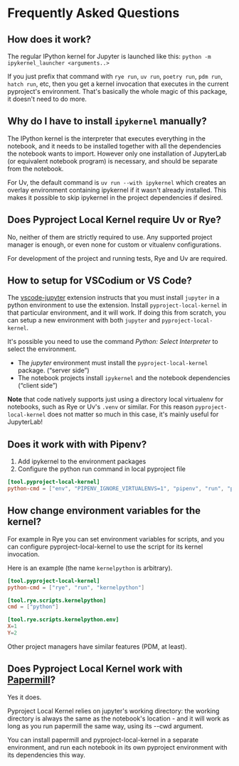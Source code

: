 # Frequently Asked Questions

## How does it work?

The regular IPython kernel for Jupyter is launched like this:
`python -m ipykernel_launcher <arguments..>`

If you just prefix that command with `rye run`, `uv run`, `poetry run`,
`pdm run`, `hatch run`, etc, then you get a kernel invocation that executes in
the current pyproject's environment. That's basically the whole magic of this
package, it doesn't need to do more.

## Why do I have to install `ipykernel` manually?

The IPython kernel is the interpreter that executes everything in the notebook,
and it needs to be installed together with all the dependencies the notebook
wants to import. However only one installation of JupyterLab (or equivalent
notebook program) is necessary, and should be separate from the notebook.

For Uv, the default command is `uv run --with ipykernel` which creates an
overlay environment containing ipykernel if it wasn't already installed. This
makes it possible to skip ipykernel in the project dependencies if desired.

## Does Pyproject Local Kernel require Uv or Rye?

No, neither of them are strictly required to use. Any supported project manager
is enough, or even none for custom or vitualenv configurations.

For development of the project and running tests, Rye and Uv are required.

## How to setup for VSCodium or VS Code?

The [vscode-jupyter][] extension instructs that you must install `jupyter`
in a python environment to use the extension. Install `pyproject-local-kernel` in that
particular environment, and it will work. If doing this from scratch, you can
setup a new environment with both `jupyter` and `pyproject-local-kernel`.

It's possible you need to use the command *Python: Select Interpreter* to
select the environment.

[vscode-jupyter]: https://github.com/microsoft/vscode-jupyter

- The *jupyter* environment must install the `pyproject-local-kernel` package.
  (“server side”)
- The notebook projects install `ipykernel` and the notebook dependencies
  (“client side”)

**Note** that code natively supports just using a directory local virtualenv
for notebooks, such as Rye or Uv's `.venv` or similar. For this reason
`pyproject-local-kernel` does not matter so much in this case, it's
mainly useful for JupyterLab!

## Does it work with with Pipenv?

1. Add ipykernel to the environment packages
2. Configure the python run command in local pyproject file

```toml
[tool.pyproject-local-kernel]
python-cmd = ["env", "PIPENV_IGNORE_VIRTUALENVS=1", "pipenv", "run", "python"]
```


## How change environment variables for the kernel?

For example in Rye you can set environment variables for scripts, and you can
configure pyproject-local-kernel to use the script for its kernel invocation.

Here is an example (the name `kernelpython` is arbitrary).


```toml
[tool.pyproject-local-kernel]
python-cmd = ["rye", "run", "kernelpython"]

[tool.rye.scripts.kernelpython]
cmd = ["python"]

[tool.rye.scripts.kernelpython.env]
X=1
Y=2
```

Other project managers have similar features (PDM, at least).

## Does Pyproject Local Kernel work with [Papermill][1]?

Yes it does.

Pyproject Local Kernel relies on jupyter's working directory: the working
directory is always the same as the notebook's location - and it will work as
long as you run papermill the same way, using its --cwd argument.

You can install papermill and pyproject-local-kernel in a separate environment,
and run each notebook in its own pyproject environment with its dependencies
this way.

[1]: https://papermill.readthedocs.io/en/latest/
